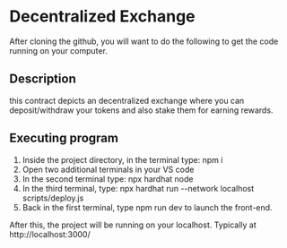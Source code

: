 # Decentralized Exchange

After cloning the github, you will want to do the following to get the code running on your computer.

## Description

this contract depicts an decentralized exchange where you can deposit/withdraw your tokens and also stake them for earning rewards. 

## Executing program

1. Inside the project directory, in the terminal type: npm i
2. Open two additional terminals in your VS code
3. In the second terminal type: npx hardhat node
4. In the third terminal, type: npx hardhat run --network localhost scripts/deploy.js
5. Back in the first terminal, type npm run dev to launch the front-end.

After this, the project will be running on your localhost. 
Typically at http://localhost:3000/
